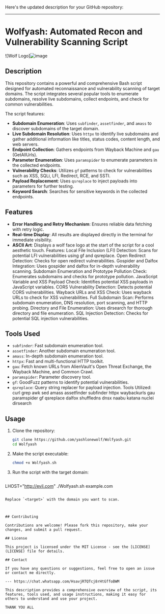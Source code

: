 Here's the updated description for your GitHub repository:

---

# Wolfyash: Automated Recon and Vulnerability Scanning Script

![Wolf Logo]![image](https://github.com/user-attachments/assets/7db81ae5-6a4b-42f2-b4eb-5342b529c42a)


## Description

This repository contains a powerful and comprehensive Bash script designed for automated reconnaissance and vulnerability scanning of target domains. The script integrates several popular tools to enumerate subdomains, resolve live subdomains, collect endpoints, and check for common vulnerabilities.

The script features:

- **Subdomain Enumeration**: Uses `subfinder`, `assetfinder`, and `amass` to discover subdomains of the target domain.
- **Live Subdomain Resolution**: Uses `httpx` to identify live subdomains and gather additional information like titles, status codes, content length, and web servers.
- **Endpoint Collection**: Gathers endpoints from Wayback Machine and `gau` (GetAllUrls).
- **Parameter Enumeration**: Uses `paramspider` to enumerate parameters in the collected endpoints.
- **Vulnerability Checks**: Utilizes `gf` patterns to check for vulnerabilities such as XSS, SQLi, LFI, Redirect, RCE, and SSTI.
- **Payload Replacement**: Uses `qsreplace` to inject payloads into parameters for further testing.
- **Keyword Search**: Searches for sensitive keywords in the collected endpoints.

## Features

- **Error Handling and Retry Mechanism**: Ensures reliable data fetching with retry logic.
- **Real-time Display**: All results are displayed directly in the terminal for immediate visibility.
- **ASCII Art**: Displays a wolf face logo at the start of the script for a cool aesthetic touch.
Features:
Local File Inclusion (LFI) Detection: Scans for potential LFI vulnerabilities using gf and qsreplace.
Open Redirect Detection: Checks for open redirect vulnerabilities.
Gospider and Dalfox Integration: Uses gospider and dalfox for in-depth vulnerability scanning.
Subdomain Enumeration and Prototype Pollution Check: Enumerates subdomains and checks for prototype pollution.
JavaScript Variable and XSS Payload Check: Identifies potential XSS payloads in JavaScript variables.
CORS Vulnerability Detection: Detects potential CORS vulnerabilities.
Wayback URLs and XSS Check: Uses wayback URLs to check for XSS vulnerabilities.
Full Subdomain Scan: Performs subdomain enumeration, DNS resolution, port scanning, and HTTP probing.
Directory and File Enumeration: Uses dirsearch for thorough directory and file enumeration.
SQL Injection Detection: Checks for potential SQL injection vulnerabilities.
## Tools Used

- `subfinder`: Fast subdomain enumeration tool.
- `assetfinder`: Another subdomain enumeration tool.
- `amass`: In-depth subdomain enumeration tool.
- `httpx`: Fast and multi-functional HTTP toolkit.
- `gau`: Fetch known URLs from AlienVault's Open Threat Exchange, the Wayback Machine, and Common Crawl.
- `paramspider`: Parameter discovery tool.
- `gf`: GoodFuzz patterns to identify potential vulnerabilities.
- `qsreplace`: Query string replacer for payload injection.
Tools Utilized:
curl
grep
awk
sed
amass
assetfinder
subfinder
httpx
waybackurls
gau
paramspider
gf
qsreplace
dalfox
shuffledns
dnsx
naabu
katana
nuclei
dirsearch
## Usage

1. Clone the repository:
   ```sh
   git clone https://github.com/yashlonewolf/Wolfyash.git
   cd Wolfyash
   ```

2. Make the script executable:
   ```sh
   chmod +x Wolfyash.sh
   ```

3. Run the script with the target domain:
   ```
  LHOST="http://evil.com" ./Wolfyash.sh example.com

   ```

   Replace `<target>` with the domain you want to scan.



## Contributing

Contributions are welcome! Please fork this repository, make your changes, and submit a pull request.

## License

This project is licensed under the MIT License - see the [LICENSE](LICENSE) file for details.

## Contact

If you have any questions or suggestions, feel free to open an issue or contact me directly.

--- https://chat.whatsapp.com/HsavjRTQTcj8rHtGffoBWM

This description provides a comprehensive overview of the script, its features, tools used, and usage instructions, making it easy for others to understand and use your project.

THANK YOU ALL
